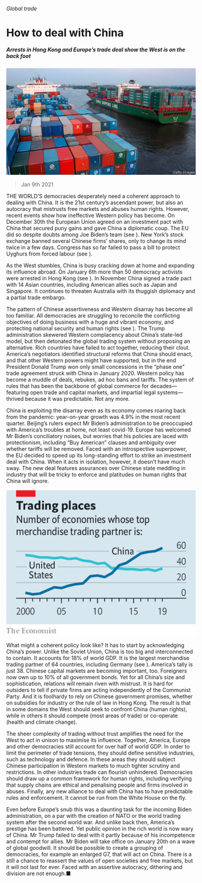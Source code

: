###### Global trade

# How to deal with China 

##### Arrests in Hong Kong and Europe’s trade deal show the West is on the back foot 

![image](images/20210109_ldp502.jpg) 

> Jan 9th 2021 


THE WORLD’S democracies desperately need a coherent approach to dealing with China. It is the 21st century’s ascendant power, but also an autocracy that mistrusts free markets and abuses human rights. However, recent events show how ineffective Western policy has become. On December 30th the European Union agreed on an investment pact with China that secured puny gains and gave China a diplomatic coup. The EU did so despite doubts among Joe Biden’s team (see ). New York’s stock exchange banned several Chinese firms’ shares, only to change its mind twice in a few days. Congress has so far failed to pass a bill to protect Uyghurs from forced labour (see ).


As the West stumbles, China is busy cracking down at home and expanding its influence abroad. On January 6th more than 50 democracy activists were arrested in Hong Kong (see ). In November China signed a trade pact with 14 Asian countries, including American allies such as Japan and Singapore. It continues to threaten Australia with its thuggish diplomacy and a partial trade embargo.



The pattern of Chinese assertiveness and Western disarray has become all too familiar. All democracies are struggling to reconcile the conflicting objectives of doing business with a huge and vibrant economy, and protecting national security and human rights (see ). The Trump administration skewered Western complacency about China’s state-led model, but then detonated the global trading system without proposing an alternative. Rich countries have failed to act together, reducing their clout. America’s negotiators identified structural reforms that China should enact, and that other Western powers might have supported, but in the end President Donald Trump won only small concessions in the “phase one” trade agreement struck with China in January 2020. Western policy has become a muddle of deals, rebukes, ad hoc bans and tariffs. The system of rules that has been the backbone of global commerce for decades—featuring open trade and capital markets, and impartial legal systems—thrived because it was predictable. Not any more.


China is exploiting the disarray even as its economy comes roaring back from the pandemic: year-on-year growth was 4.9% in the most recent quarter. Beijing’s rulers expect Mr Biden’s administration to be preoccupied with America’s troubles at home, not least covid-19. Europe has welcomed Mr Biden’s conciliatory noises, but worries that his policies are laced with protectionism, including “Buy American” clauses and ambiguity over whether tariffs will be removed. Faced with an introspective superpower, the EU decided to speed up its long-standing effort to strike an investment deal with China. When it acts in isolation, however, it doesn’t have much sway. The new deal features assurances over Chinese state meddling in industry that will be tricky to enforce and platitudes on human rights that China will ignore.

![image](images/20210109_LDC356.png) 



What might a coherent policy look like? It has to start by acknowledging China’s power. Unlike the Soviet Union, China is too big and interconnected to contain. It accounts for 18% of world GDP. It is the largest merchandise trading partner of 64 countries, including Germany (see ). America’s tally is just 38. Chinese capital markets are becoming important, too. Foreigners now own up to 10% of all government bonds. Yet for all China’s size and sophistication, relations will remain riven with mistrust. It is hard for outsiders to tell if private firms are acting independently of the Communist Party. And it is foolhardy to rely on Chinese government promises, whether on subsidies for industry or the rule of law in Hong Kong. The result is that in some domains the West should seek to confront China (human rights), while in others it should compete (most areas of trade) or co-operate (health and climate change).


The sheer complexity of trading without trust amplifies the need for the West to act in unison to maximise its influence. Together, America, Europe and other democracies still account for over half of world GDP. In order to limit the perimeter of trade tensions, they should define sensitive industries, such as technology and defence. In these areas they should subject Chinese participation in Western markets to much tighter scrutiny and restrictions. In other industries trade can flourish unhindered. Democracies should draw up a common framework for human rights, including verifying that supply chains are ethical and penalising people and firms involved in abuses. Finally, any new alliance to deal with China has to have predictable rules and enforcement. It cannot be run from the White House on the fly.


Even before Europe’s snub this was a daunting task for the incoming Biden administration, on a par with the creation of NATO or the world trading system after the second world war. And unlike back then, America’s prestige has been battered. Yet public opinion in the rich world is now wary of China. Mr Trump failed to deal with it partly because of his incompetence and contempt for allies. Mr Biden will take office on January 20th on a wave of global goodwill. It should be possible to create a grouping of democracies, for example an enlarged G7, that will act on China. There is a still a chance to reassert the values of open societies and free markets, but it will not last for ever. Faced with an assertive autocracy, dithering and division are not enough.■

